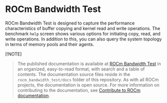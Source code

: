 # ROCm Bandwidth Test

ROCm Bandwidth Test is designed to capture the performance characteristics of buffer
copying and kernel read and write operations. The benchmark `help` screen shows various options for initiating copy, read, and write operations.
In addition to this, you can also query the system topology in terms of memory
pools and their agents.

[!NOTE]
> The published documentation is available at [ROCm Bandwidth Test](https://rocm.docs.amd.com/projects/rocm_bandwidth_test/en/latest/index.html) in an organized, easy-to-read format, with search and a table of contents. The documentation source files reside in the `rocm_bandwidth_test/docs` folder of this repository. As with all ROCm projects, the documentation is open source. For more information on contributing to the documentation, see [Contribute to ROCm documentation](https://rocm.docs.amd.com/en/latest/contribute/contributing.html).
